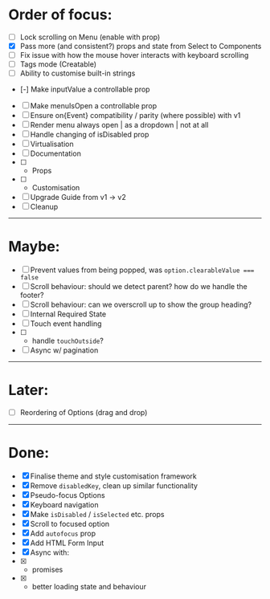 # Order of focus:

* [ ] Lock scrolling on Menu (enable with prop)
* [x] Pass more (and consistent?) props and state from Select to Components
* [ ] Fix issue with how the mouse hover interacts with keyboard scrolling
* [ ] Tags mode (Creatable)
* [ ] Ability to customise built-in strings
* [-] Make inputValue a controllable prop
* [ ] Make menuIsOpen a controllable prop
* [ ] Ensure on{Event} compatibility / parity (where possible) with v1
* [ ] Render menu always open | as a dropdown | not at all
* [ ] Handle changing of isDisabled prop
* [ ] Virtualisation
* [ ] Documentation
* [ ] * Props
* [ ] * Customisation
* [ ] Upgrade Guide from v1 -> v2
* [ ] Cleanup

---

# Maybe:

* [ ] Prevent values from being popped, was `option.clearableValue === false`
* [ ] Scroll behaviour: should we detect parent? how do we handle the footer?
* [ ] Scroll behaviour: can we overscroll up to show the group heading?
* [ ] Internal Required State
* [ ] Touch event handling
* [ ] * handle `touchOutside`?
* [ ] Async w/ pagination

---

# Later:

* [ ] Reordering of Options (drag and drop)

---

# Done:

* [x] Finalise theme and style customisation framework
* [x] Remove `disabledKey`, clean up similar functionality
* [x] Pseudo-focus Options
* [x] Keyboard navigation
* [x] Make `isDisabled` / `isSelected` etc. props
* [x] Scroll to focused option
* [x] Add `autofocus` prop
* [x] Add HTML Form Input
* [x] Async with:
* [x] * promises
* [x] * better loading state and behaviour
